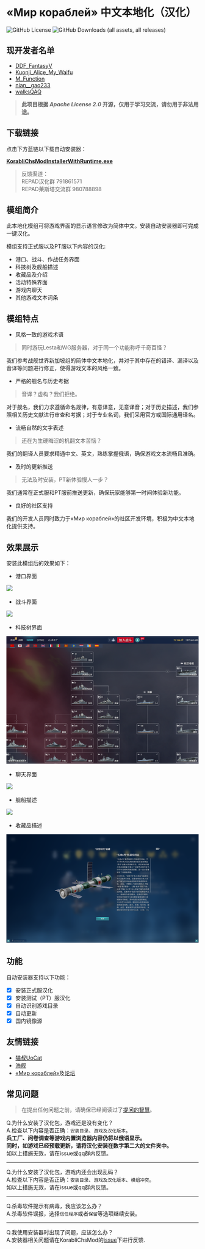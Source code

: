 # «Мир кораблей» 中文本地化（汉化）

![GitHub License](https://img.shields.io/github/license/DDFantasyV/Korabli_localization_chs)
![GitHub Downloads (all assets, all releases)](https://img.shields.io/github/downloads/DDFantasyV/Korabli_localization_chs/total)

## 现开发者名单
- [DDF_FantasyV](https://forum.korabli.su/profile/162368669-ddf_fantasyv/)
- [Kuonji_Alice_My_Waifu](https://forum.korabli.su/profile/211796407-kuonji_alice_my_waifu/)
- [M_Function](https://forum.korabli.su/profile/210475943-m_function/)
- [nian__gao233](https://forum.korabli.su/profile/209831391-nian__gao233/)
- [walksQAQ](https://forum.korabli.su/profile/209582709-walksqaq/)

> **此项目根据 *Apache License 2.0* 开源，仅用于学习交流，请勿用于非法用途。**

## 下载链接
点击下方蓝链以下载自动安装器：

**[KorabliChsModInstallerWithRuntime.exe](https://github.com/MFunction96/KorabliChsMod/releases/latest/download/KorabliChsModInstallerWithRuntime.exe)**

> 反馈渠道：<br>
> REPAD汉化群 791861571<br>
> REPAD莱斯塔交流群 980788898

## 模组简介
此本地化模组可将游戏界面的显示语言修改为简体中文。安装自动安装器即可完成一键汉化。

模组支持正式服以及PT服以下内容的汉化:
- 港口、战斗、作战任务界面
- 科技树及舰船描述
- 收藏品及介绍
- 活动特殊界面 
- 游戏内聊天
- 其他游戏文本词条

## 模组特点
- 风格一致的游戏术语

> 同时游玩Lesta和WG服务器，对于同一个功能称呼千奇百怪？

我们参考战舰世界新加坡组的简体中文本地化，并对于其中存在的错译、漏译以及音译等问题进行修正，使得游戏文本的风格一致。

- 严格的舰名与历史考据

> 音译？虚构？我们拒绝。

对于舰名，我们力求遵循命名规律，有意译意，无意译音；对于历史描述，我们参照相关历史文献进行审查和考据；对于专业名词，我们采用官方或国际通用译名。

- 流畅自然的文字表述

>还在为生硬晦涩的机翻文本苦恼？

我们的翻译人员要求精通中文、英文，熟练掌握俄语，确保游戏文本流畅且准确。

- 及时的更新推送

>无法及时安装，PT新体验慢人一步？

我们通常在正式服和PT服前推送更新，确保玩家能够第一时间体验新功能。

- 良好的社区支持

我们的开发人员同时致力于«Мир кораблей»的社区开发环境，积极为中文本地化提供支持。

## 效果展示
安装此模组后的效果如下：
- 港口界面

![](./png/1.png)

- 战斗界面

![](./png/2.png)

- 科技树界面

![](./png/3.png)

- 聊天界面

![](./png/4.png)

- 舰船描述

![](./png/5.png)

- 收藏品描述

![](./png/6.png)

## 功能

自动安装器支持以下功能：
- [x] 安装正式服汉化
- [x] 安装测试（PT）服汉化
- [x] 自动识别游戏目录
- [x] 自动更新
- [x] 国内镜像源

## 友情链接
- [猫叔UoCat](https://space.bilibili.com/10604786)
- [浩舰](https://iwarship.net/)
- [«Мир кораблей»](https://korabli.su/)及[论坛](https://forum.korabli.su/)

## 常见问题
>在提出任何问题之前，请确保已经阅读过了[提问的智慧](https://github.com/ryanhanwu/How-To-Ask-Questions-The-Smart-Way/blob/main/README-zh_CN.md)。

Q.为什么安装了汉化包，游戏还是没有变化？<br>
A.检查以下内容是否正确：`安装目录`、`游戏及汉化版本`。<br>
**兵工厂、问卷调查等游戏内置浏览器内容仍将以俄语显示。**<br>
**同时，如游戏已经预载更新，请将汉化安装在数字第二大的文件夹中。**<br>
如以上措施无效，请在issue或qq群内反馈。
***
Q.为什么安装了汉化包，游戏内还会出现乱码？<br>
A.检查以下内容是否正确：`安装目录`、`游戏及汉化版本`、`模组冲突`。<br>
如以上措施无效，请在issue或qq群内反馈。
***
Q.杀毒软件提示有病毒，我应该怎么办？<br>
A.杀毒软件误报，选择`信任程序`或者`保留`等选项继续安装。
***
Q.我使用安装器时出现了问题，应该怎么办？<br>
A.安装器相关问题请在KorabliChsMod的[issue](https://github.com/MFunction96/KorabliChsMod/issues)下进行反馈.

